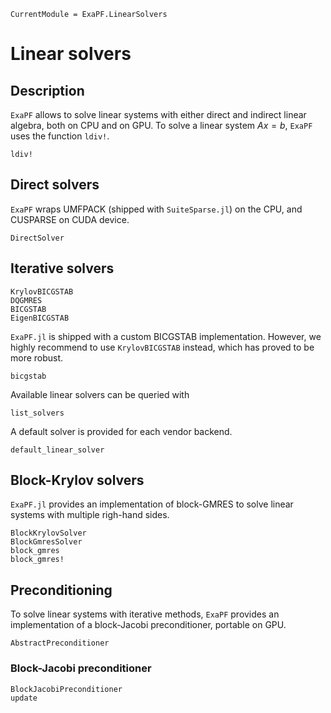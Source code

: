 ```@meta
CurrentModule = ExaPF.LinearSolvers
```

# Linear solvers

## Description
`ExaPF` allows to solve linear systems with either
direct and indirect linear algebra, both on CPU and on GPU.
To solve a linear system $Ax = b$, `ExaPF` uses the function `ldiv!`.
```@docs
ldiv!
```

## Direct solvers

`ExaPF` wraps UMFPACK (shipped with `SuiteSparse.jl`) on the CPU,
and CUSPARSE on CUDA device.

```@docs
DirectSolver
```

## Iterative solvers

```@docs
KrylovBICGSTAB
DQGMRES
BICGSTAB
EigenBICGSTAB
```

`ExaPF.jl` is shipped with a custom BICGSTAB implementation.
However, we highly recommend to use `KrylovBICGSTAB` instead,
which has proved to be more robust.
```@docs
bicgstab

```

Available linear solvers can be queried with
```@docs
list_solvers

```
A default solver is provided for each vendor backend.
```@docs
default_linear_solver

```

## Block-Krylov solvers

`ExaPF.jl` provides an implementation of block-GMRES to solve linear systems
with multiple righ-hand sides.

```@docs
BlockKrylovSolver
BlockGmresSolver
block_gmres
block_gmres!
```

## Preconditioning

To solve linear systems with iterative methods, `ExaPF`
provides an implementation of a block-Jacobi preconditioner,
portable on GPU.

```@docs
AbstractPreconditioner
```

### Block-Jacobi preconditioner

```@docs
BlockJacobiPreconditioner
update
```
